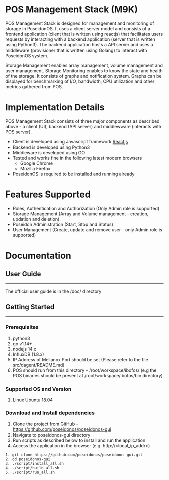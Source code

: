 # POS Management Stack (M9K)
POS Management Stack is designed for management and monitoring of storage in PoseidonOS. It uses a client server model and consists of a frontend application (client that is written using reactjs) that facilitates users requests by interacting with a backend application (server that is written using Python3). The backend application hosts a API server and uses a middleware (provisioner that is written using Golang) to interact with PoseidonOS system.

Storage Management enables array management, volume management and user management. Storage Monitoring enables to know the state and health of the storage. It consists of graphs and notification system. Graphs can be displayed for benchmarking of I/O, bandwidth, CPU utilization and other metrics gathered from POS.

# Implementation Details

POS Management Stack consists of three major components as described above - a client (UI), backend (API server) and middlewware (interacts with POS server). 
* Client is developed using Javascript framework [Reactjs](https://reactjs.org/)
* Backend is developed using Python3 
* Middleware is developed using GO
* Tested and works fine in the following latest modern browsers
    * Google Chrome 
    * Mozilla Firefox 
* PoseidonOS is required to be installed and running already  

# Features Supported
* Roles, Authentication and Authorization (Only Admin role is supported)
* Storage Management (Array and Volume management - creation, updation and deletion)
* Poseidon Administration (Start, Stop and Status)
* User Management (Create, update and remove user - only Admin role is supported)

# Documentation

## User Guide
---
The official user guide is in the /doc/ directory

## Getting Started
---
### Prerequisites 
1. python3
2. go v1.14+
3. nodejs 14.x
4. InfluxDB (1.8.x)
5. IP Address of Mellanox Port should be set (Please refer to the file src/dagent/README.md)
6. POS should run from this directory - /root/workspace/ibofos/ (e.g the POS binaries should be present at /root/workspace/ibofos/bin directory)

### Supported OS and Version
1. Linux Ubuntu 18.04

### Download and Install dependencies 
1. Clone the project from GitHub - https://github.com/poseidonos/poseidonos-gui
2. Navigate to poseidonos-gui directory
3. Run scripts as described below to install and run the application
4. Access the application in the browser (e.g. http://<local_ip_addr>)

```
1. git clone https://github.com/poseidonos/poseidonos-gui.git
2. cd poseidonos-gui
3. ./script/install_all.sh
4. ./script/build_all.sh
5. ./script/run_all.sh
```
